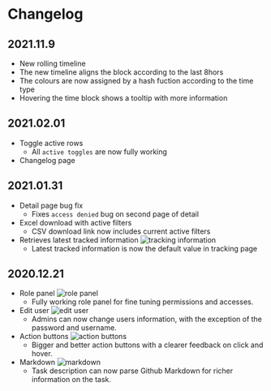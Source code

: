 # Changelog
## 2021.11.9
-  New rolling timeline
  - The new timeline aligns the block according to the last 8hors
  - The colours are now assigned by a hash fuction according to the time type
  - Hovering the time block shows a tooltip with more information
## 2021.02.01
- Toggle active rows
  - All `active toggles` are now fully working
- Changelog page

## 2021.01.31
- Detail page bug fix
  - Fixes `access denied` bug on second page of detail
- Excel download with active filters
  - CSV download link now includes current active filters
- Retrieves latest tracked information
  ![tracking information](https://i.imgur.com/ZuBtRtq.png)
  - Latest tracked information is now the default value in tracking page

## 2020.12.21
- Role panel
  ![role panel](https://i.imgur.com/QhCpTWm.png)
  - Fully working role panel for fine tuning permissions and accesses.
- Edit user
  ![edit user](https://i.imgur.com/Qzffgs3.png)
  - Admins can now change users information, with the exception of the password and username.
- Action buttons
  ![action buttons](https://i.imgur.com/lrB9m5k.png)
  - Bigger and better action buttons with a clearer feedback on click and hover.
- Markdown
  ![markdown](https://i.imgur.com/0KlAXEV.png)
  - Task description can now parse Github Markdown for richer information on the task.
